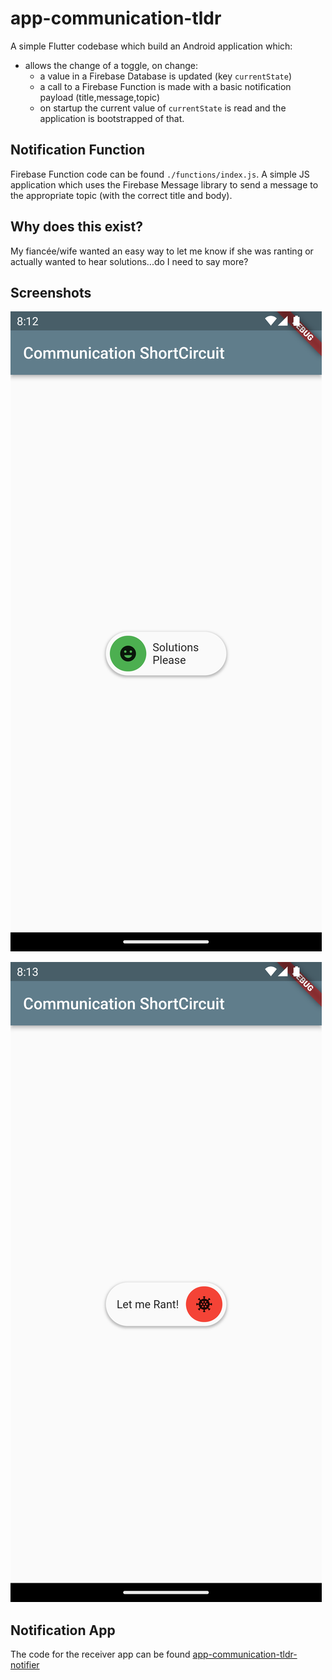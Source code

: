 # app-communication-tldr

A simple Flutter codebase which build an Android application which:

- allows the change of a toggle, on change:
  - a value in a Firebase Database is updated (key `currentState`)
  - a call to a Firebase Function is made with a basic notification payload (title,message,topic)
  - on startup the current value of `currentState` is read and the application is bootstrapped of that.

## Notification Function

Firebase Function code can be found `./functions/index.js`.
A simple JS application which uses the Firebase Message library to send a message to the appropriate topic (with the correct title and body).

## Why does this exist?

My fiancée/wife wanted an easy way to let me know if she was ranting or actually wanted to hear solutions...do I need to say more?

## Screenshots

![Solutions Please](./assets/screenshots/solutionsPlease.png)

![Let Me Rant](./assets/screenshots/letMeRant.png)

## Notification App

The code for the receiver app can be found [app-communication-tldr-notifier](https://github.com/thameezb/app-communication-tldr-notifier/blob/main/README.md)
